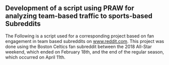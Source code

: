 ## Development of a script using PRAW for analyzing team-based traffic to sports-based Subreddits

The Following is a script used for a corresponding project based on fan engagement in team based subreddits on www.reddit.com. This project was done using the Boston Celtics fan subreddit between the 2018 All-Star weekend, which ended on February 18th, and the end of the regular season, which occurred on April 11th.

